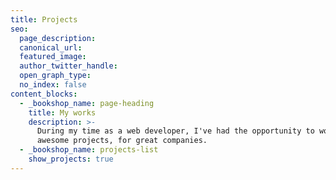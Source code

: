 ```yaml
---
title: Projects
seo:
  page_description:
  canonical_url:
  featured_image:
  author_twitter_handle:
  open_graph_type:
  no_index: false
content_blocks:
  - _bookshop_name: page-heading
    title: My works
    description: >-
      During my time as a web developer, I've had the opportunity to work on
      awesome projects, for great companies.
  - _bookshop_name: projects-list
    show_projects: true
---
```

